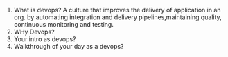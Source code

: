 1. What is devops?
A culture that improves the delivery of application in an org. by automating integration and delivery pipelines,maintaining quality, continuous monitoring and testing.
2. WHy Devops?
3. Your intro as devops?
4. Walkthrough of your day as a devops?